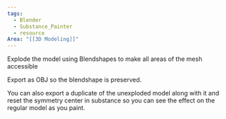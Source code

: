```yaml
---
tags:
  - Blender
  - Substance_Painter
  - resource
Area: "[[3D Modeling]]"
---
```


Explode the model using Blendshapes to make all areas of the mesh accessible

Export as OBJ so the blendshape is preserved.

You can also export a duplicate of the unexploded model along with it and reset the symmetry center in substance so you can see the effect on the regular model as you paint.